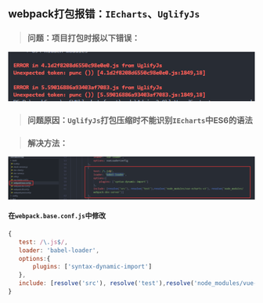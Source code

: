 ## webpack打包报错：`IEcharts`、`UglifyJs`

> ### 问题：项目打包时报以下错误：

 ![](image/Image1.png)

 > ### 问题原因：`UglifyJs`打包压缩时不能识别`IEcharts`中ES6的语法

 > ### 解决方法：

 ![](image/Image2.png)

 #### 在`webpack.base.conf.js`中修改
 ``` js
 {
    test: /\.js$/,
    loader: 'babel-loader',
    options:{
        plugins: ['syntax-dynamic-import']
    },
    include: [resolve('src'), resolve('test'),resolve('node_modules/vue-echarts-v3'), resolve('node_modules/webpack-dev-server')]
}
 ```
